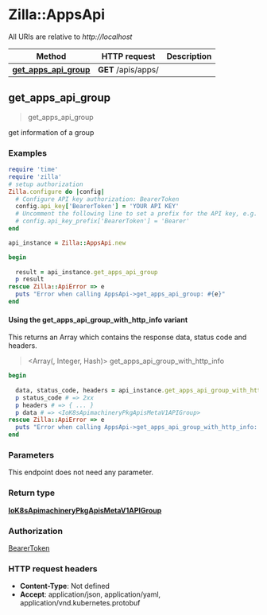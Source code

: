 # Zilla::AppsApi

All URIs are relative to *http://localhost*

| Method | HTTP request | Description |
| ------ | ------------ | ----------- |
| [**get_apps_api_group**](AppsApi.md#get_apps_api_group) | **GET** /apis/apps/ |  |


## get_apps_api_group

> <IoK8sApimachineryPkgApisMetaV1APIGroup> get_apps_api_group



get information of a group

### Examples

```ruby
require 'time'
require 'zilla'
# setup authorization
Zilla.configure do |config|
  # Configure API key authorization: BearerToken
  config.api_key['BearerToken'] = 'YOUR API KEY'
  # Uncomment the following line to set a prefix for the API key, e.g. 'Bearer' (defaults to nil)
  # config.api_key_prefix['BearerToken'] = 'Bearer'
end

api_instance = Zilla::AppsApi.new

begin
  
  result = api_instance.get_apps_api_group
  p result
rescue Zilla::ApiError => e
  puts "Error when calling AppsApi->get_apps_api_group: #{e}"
end
```

#### Using the get_apps_api_group_with_http_info variant

This returns an Array which contains the response data, status code and headers.

> <Array(<IoK8sApimachineryPkgApisMetaV1APIGroup>, Integer, Hash)> get_apps_api_group_with_http_info

```ruby
begin
  
  data, status_code, headers = api_instance.get_apps_api_group_with_http_info
  p status_code # => 2xx
  p headers # => { ... }
  p data # => <IoK8sApimachineryPkgApisMetaV1APIGroup>
rescue Zilla::ApiError => e
  puts "Error when calling AppsApi->get_apps_api_group_with_http_info: #{e}"
end
```

### Parameters

This endpoint does not need any parameter.

### Return type

[**IoK8sApimachineryPkgApisMetaV1APIGroup**](IoK8sApimachineryPkgApisMetaV1APIGroup.md)

### Authorization

[BearerToken](../README.md#BearerToken)

### HTTP request headers

- **Content-Type**: Not defined
- **Accept**: application/json, application/yaml, application/vnd.kubernetes.protobuf

